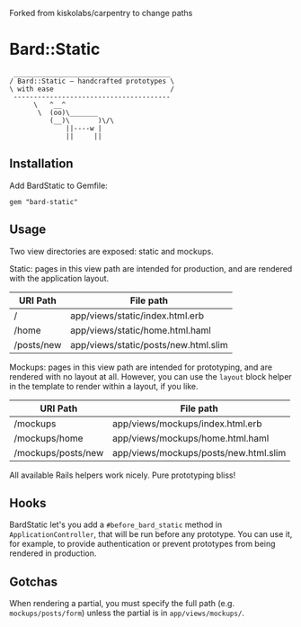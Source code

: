 Forked from kiskolabs/carpentry to change paths

Bard::Static
=========

     _______________________________________
    / Bard::Static – handcrafted prototypes \
    \ with ease                             /
     ---------------------------------------
          \   ^__^
           \  (oo)\_______
              (__)\       )\/\
                  ||----w |
                  ||     ||


Installation
------------

Add BardStatic to Gemfile:

    gem "bard-static"

Usage
-----

Two view directories are exposed: static and mockups.

Static: pages in this view path are intended for production,
and are rendered with the application layout.

| URI Path           | File path                             |
|--------------------|---------------------------------------|
| /                  | app/views/static/index.html.erb       |
| /home              | app/views/static/home.html.haml       |
| /posts/new         | app/views/static/posts/new.html.slim  |

Mockups: pages in this view path are intended for prototyping,
and are rendered with no layout at all. However, you can use the
`layout` block helper in the template to render within a layout,
if you like.

| URI Path           | File path                             |
|--------------------|---------------------------------------|
| /mockups           | app/views/mockups/index.html.erb      |
| /mockups/home      | app/views/mockups/home.html.haml      |
| /mockups/posts/new | app/views/mockups/posts/new.html.slim |

All available Rails helpers work nicely. Pure prototyping bliss!


Hooks
-----

BardStatic let's you add a `#before_bard_static` method in 
`ApplicationController`, that will be run before any prototype. You can 
use it, for example, to provide authentication or prevent prototypes 
from being rendered in production.


Gotchas
-------

When rendering a partial, you must specify the full path
(e.g. `mockups/posts/form`) unless the partial is in 
`app/views/mockups/`.
